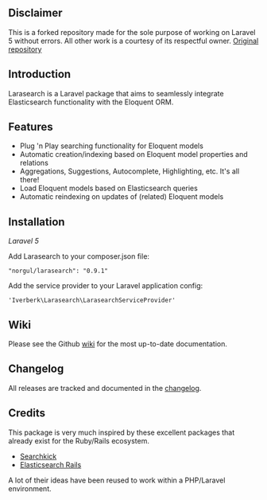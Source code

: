 Disclaimer
----------

This is a forked repository made for the sole purpose of working on Laravel 5 without errors. All other work is a courtesy of its respectful owner.
[Original repository](https://github.com/iverberk/larasearch)

Introduction
------------

Larasearch is a Laravel package that aims to seamlessly integrate Elasticsearch functionality with the Eloquent ORM.

Features
--------

  - Plug 'n Play searching functionality for Eloquent models
  - Automatic creation/indexing based on Eloquent model properties and relations
  - Aggregations, Suggestions, Autocomplete, Highlighting, etc. It's all there!
  - Load Eloquent models based on Elasticsearch queries
  - Automatic reindexing on updates of (related) Eloquent models

Installation
------------

*Laravel 5*

Add Larasearch to your composer.json file:

```"norgul/larasearch": "0.9.1"```

Add the service provider to your Laravel application config:

```'Iverberk\Larasearch\LarasearchServiceProvider'```

Wiki
----
Please see the Github [wiki](https://github.com/iverberk/larasearch/wiki/Introduction) for the most up-to-date documentation.

Changelog
---------
All releases are tracked and documented in the [changelog](https://github.com/iverberk/larasearch/wiki/Changelog).

Credits
-------
This package is very much inspired by these excellent packages that already exist for the Ruby/Rails ecosystem.

* [Searchkick](https://github.com/ankane/searchkick)
* [Elasticsearch Rails](https://github.com/elasticsearch/elasticsearch-rails)

A lot of their ideas have been reused to work within a PHP/Laravel environment.
